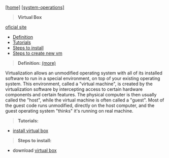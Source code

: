 [[home]](../../../../home.html) 
[[system-operations]]()

> **Virtual Box**

[oficial site](https://www.virtualbox.org/)
 

- [Definition](#definition)
- [Tutorials](#tutorials)
- [Steps to install](#steps_install)
- [Steps to create new vm](#steps_vm)



<a name="definition"></a>
> **Definition:** [(more)](https://www.virtualbox.org/wiki/Virtualization)

Virtualization allows an unmodified operating system with all of its installed software to run in a special environment, on top of your existing operating system. This environment, called a "virtual machine", is created by the virtualization software by intercepting access to certain hardware components and certain features. The physical computer is then usually called the "host", while the virtual machine is often called a "guest". Most of the guest code runs unmodified, directly on the host computer, and the guest operating system "thinks" it's running on real machine.
    

<a name="tutorials"></a>
> **Tutorials:** <br/>

 - [install virtual box](https://www.youtube.com/watch?v=Dbblu_HVROk)

  
<a name="steps"></a>
> **Steps to install:**

 - download [virtual box](https://www.virtualbox.org/wiki/Downloads)
